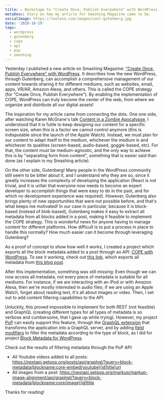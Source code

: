 ```yaml
---
title: ✏️ Backstage to "Create Once, Publish Everywhere" with WordPress
metaDesc: Story on how my article for Smashing Magazine came to be.
socialImage: https://leoloso.com/images/cool-gutenberg.jpg
date: '2020-10-29'
tags:
  - wordpress
  - gutenberg
  - cope
  - api
  - pop
  - smashing
---
```


Yesterday I published a new article on Smashing Magazine: ["Create Once, Publish Everywhere" with WordPress](https://www.smashingmagazine.com/2019/10/create-once-publish-everywhere-wordpress/). It describes how the new WordPress, through Gutenberg, can accomplish a comprehensive management of our content towards sharing it for different mediums, such as websites, email, apps, VR/AR, Amazon Alexa, and others. This is called the COPE strategy (for "Create Once, Publish Everywhere"). By enabling the implementation of COPE, WordPress can truly become the center of the web, from where we organize and distribute all our digital assets!

The inspiration for my article came from connecting the dots. One one side, after watching Karen McGrane's talk [Content in a Zombie Apocalypse](https://karenmcgrane.com/talks/content-in-a-zombie-apocalypse/), I understood that it is futile to keep designing our content for a specific screen size, when this is a factor we cannot control anymore (this is indisputable since the launch of the Apple Watch). Instead, we must plan for our content to adapt itself to the medium, whichever the medium is and whichever its qualities (screen-based, audio-based, goggle-based, etc). For that, the content must be medium-agnostic, and the only way to achieve this is by "separating form from content", something that is easier said than done (as I explain in my Smashing article).

On the other side, Gutenberg! Many people in the WordPress community still seem to be bitter about it, and I understand why they are so, since it greatly increases the complexity of developing the application (React is not trivial, and it is unfair that everyone now needs to become an expert developer to accomplish things that were easy to do in the past, and for which no development experience was required). However, Gutenberg also brings plenty of new opportunities that were not possible before, and that's what keeps me motivated! In our case in particular, because it is block-based (instead of blob-based), Gutenberg makes it easy to extract all metadata from all blocks added in a post, making it feasible to implement the COPE strategy. This is wonderful news for anyone having to manage content for different platforms. How difficult is to put a process in place to handle this normally? How much easier can it become through leveraging Gutenberg?

As a proof of concept to show how well it works, I created a project which exports all the block metadata added to a post through an API: [COPE with WordPress](https://github.com/leoloso/cope-with-wp). To see it working, check out [this link](https://nextapi.getpop.org/wp-json/block-metadata/v1/data/1499), which exports all metadata from [this blog post](https://nextapi.getpop.org/posts/cope-with-wordpress-post-demo-containing-plenty-of-blocks/).

After this implementation, something was still missing: Even though we can now access all metadata, not every piece of metadata is suitable for all mediums. For instance, if we are interacting with an iPod or with Amazon Alexa, then we're mostly interested in audio files; if we are using an Apple Watch, forget about reading text, it's all about images or video. Then, I set out to add content filtering capabilities to the API.

Unluckily, this proved impossible to implement for both REST (not feasible) and GraphQL (creating different types for all types of metadata is so verbose and cumbersome, that I gave up while trying). However, my project [PoP](https://github.com/leoloso/PoP) can easily support this feature, through the [GraphQL extension](https://github.com/getpop/api-graphql) that transforms the application into a GraphQL server, and by adding [field modifiers](https://github.com/getpop/field-query#field-arguments) to filter the metadata according to the type of block, as I did for project [Block Metadata for WordPress](https://github.com/leoloso/block-metadata).

Check out the results of filtering metadata through the PoP API:

- All Youtube videos added to all posts: https://nextapi.getpop.org/posts/api/graphql/?query=block-metadata(blockname:core-embed/youtube)|id|title|url
- All images from a post: https://nextapi.getpop.org/markup/markup-image-alignment/api/graphql/?query=block-metadata(blockname:core/image)|id|title

Thanks for reading!